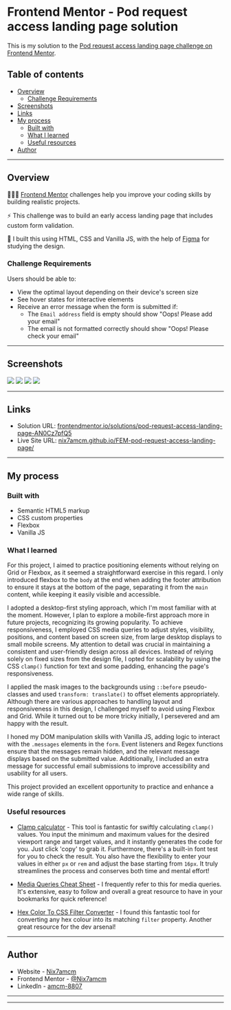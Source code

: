 # Frontend Mentor - Pod request access landing page solution

This is my solution to the [Pod request access landing page challenge on Frontend Mentor](https://www.frontendmentor.io/challenges/pod-request-access-landing-page-eyTmdkLSG). 

## Table of contents

- [Overview](#overview)
  - [Challenge Requirements](#challenge-requirements)
- [Screenshots](#screenshots)
- [Links](#links)
- [My process](#my-process)
  - [Built with](#built-with)
  - [What I learned](#what-i-learned)
  - [Useful resources](#useful-resources)
- [Author](#author)

---

## Overview

👩🏻‍💻 [Frontend Mentor](www.frontendmentor.io) challenges help you improve your coding skills by building realistic projects.

⚡ This challenge was to build an early access landing page that includes custom form validation.

🚀 I built this using HTML, CSS and Vanilla JS, with the help of [Figma](https://www.figma.com) for studying the design.

### Challenge Requirements

Users should be able to:

- View the optimal layout depending on their device's screen size
- See hover states for interactive elements
- Receive an error message when the form is submitted if:
  - The `Email address` field is empty should show "Oops! Please add your email"
  - The email is not formatted correctly should show "Oops! Please check your email"

---

## Screenshots

![](assets/design/my-solution/desktop.png)
![](assets/design/my-solution/desktop-error.png)
![](assets/design/my-solution/tablet-success.png)
![](assets/design/my-solution/mobile.png)

---

## Links

- Solution URL: [frontendmentor.io/solutions/pod-request-access-landing-page-AN0Cz7pfQ5](https://www.frontendmentor.io/solutions/pod-request-access-landing-page-AN0Cz7pfQ5)
- Live Site URL: [nix7amcm.github.io/FEM-pod-request-access-landing-page/](https://nix7amcm.github.io/FEM-pod-request-access-landing-page/)

---

## My process

### Built with

- Semantic HTML5 markup
- CSS custom properties
- Flexbox
- Vanilla JS

### What I learned

For this project, I aimed to practice positioning elements without relying on Grid or Flexbox, as it seemed a straightforward exercise in this regard. I only introduced flexbox to the `body` at the end when adding the footer attribution to ensure it stays at the bottom of the page, separating it from the `main` content, while keeping it easily visible and accessible.

I adopted a desktop-first styling approach, which I'm most familiar with at the moment. However, I plan to explore a mobile-first approach more in future projects, recognizing its growing popularity. To achieve responsiveness, I employed CSS media queries to adjust styles, visibility, positions, and content based on screen size, from large desktop displays to small mobile screens. My attention to detail was crucial in maintaining a consistent and user-friendly design across all devices. Instead of relying solely on fixed sizes from the design file, I opted for scalability by using the CSS `clamp()` function for text and some padding, enhancing the page's responsiveness.

I applied the mask images to the backgrounds using `::before` pseudo-classes and used `transform: translate()` to offset elements appropriately. Although there are various approaches to handling layout and responsiveness in this design, I challenged myself to avoid using Flexbox and Grid. While it turned out to be more tricky initially, I persevered and am happy with the result.

I honed my DOM manipulation skills with Vanilla JS, adding logic to interact with the `.messages` elements in the `form`. Event listeners and Regex functions ensure that the messages remain hidden, and the relevant message displays based on the submitted value. Additionally, I included an extra message for successful email submissions to improve accessibility and usability for all users.

This project provided an excellent opportunity to practice and enhance a wide range of skills.

### Useful resources

- [Clamp calculator](https://www.marcbacon.com/tools/clamp-calculator/ ) - This tool is fantastic for swiftly calculating `clamp()` values. You input the minimum and maximum values for the desired viewport range and target values, and it instantly generates the code for you. Just click 'copy' to grab it. Furthermore, there's a built-in font test for you to check the result. You also have the flexibility to enter your values in either `px` or `rem` and adjust the base starting from `16px`. It truly streamlines the process and conserves both time and mental effort!

- [Media Queries Cheat Sheet](https://gist.github.com/bartholomej/8415655) - I frequently refer to this for media queries. It's extensive, easy to follow and overall a great resource to have in your bookmarks for quick reference!

- [Hex Color To CSS Filter Converter](https://isotropic.co/tool/hex-color-to-css-filter/) - I found this fantastic tool for converting any hex colour into its matching `filter` property. Another great resource for the dev arsenal!

---

## Author

- Website - [Nix7amcm](https://github.com/Nix7amcm)
- Frontend Mentor - [@Nix7amcm](https://www.frontendmentor.io/profile/Nix7amcm)
- LinkedIn - [amcm-8807](https://www.linkedin.com/in/amcm-8807/)

---
---
